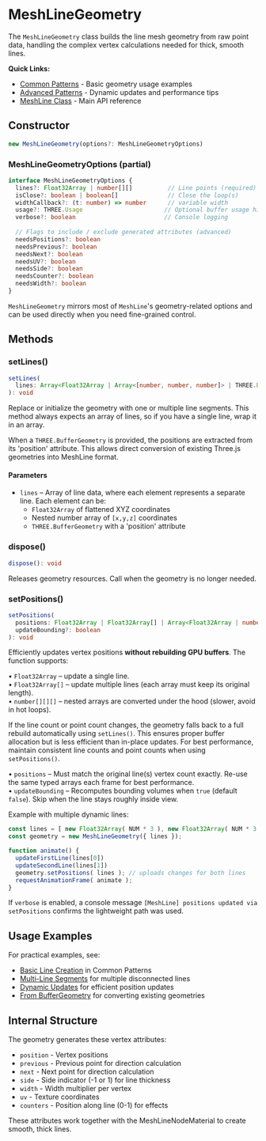 # MeshLineGeometry

The `MeshLineGeometry` class builds the line mesh geometry from raw point data, handling the complex vertex calculations needed for thick, smooth lines.

**Quick Links:**
- [Common Patterns](./common-patterns.md) - Basic geometry usage examples
- [Advanced Patterns](./advanced-patterns.md) - Dynamic updates and performance tips
- [MeshLine Class](./meshline.md) - Main API reference

## Constructor

```ts
new MeshLineGeometry(options?: MeshLineGeometryOptions)
```

### MeshLineGeometryOptions (partial)

```ts
interface MeshLineGeometryOptions {
  lines?: Float32Array | number[][]          // Line points (required)
  isClose?: boolean | boolean[]              // Close the loop(s)
  widthCallback?: (t: number) => number      // variable width 
  usage?: THREE.Usage                       // Optional buffer usage hint : StaticDrawUsage / DynamicDrawUsage / StreamDrawUsage
  verbose?: boolean                         // Console logging
   
  // Flags to include / exclude generated attributes (advanced)
  needsPositions?: boolean
  needsPrevious?: boolean
  needsNext?: boolean
  needsUV?: boolean
  needsSide?: boolean
  needsCounter?: boolean
  needsWidth?: boolean
}
```

`MeshLineGeometry` mirrors most of `MeshLine`'s geometry-related options and can be used directly when you need fine-grained control.

## Methods

### setLines()

```ts
setLines(
  lines: Array<Float32Array | Array<[number, number, number]> | THREE.BufferGeometry>
): void
```

Replace or initialize the geometry with one or multiple line segments. This method always expects an array of lines, so if you have a single line, wrap it in an array.

When a `THREE.BufferGeometry` is provided, the positions are extracted from its 'position' attribute. This allows direct conversion of existing Three.js geometries into MeshLine format.

#### Parameters

- `lines` – Array of line data, where each element represents a separate line. Each element can be:
  - `Float32Array` of flattened XYZ coordinates
  - Nested number array of `[x,y,z]` coordinates
  - `THREE.BufferGeometry` with a 'position' attribute

### dispose()

```ts
dispose(): void
```

Releases geometry resources. Call when the geometry is no longer needed.

### setPositions()

```ts
setPositions(
  positions: Float32Array | Float32Array[] | Array<Float32Array | number[][]>,
  updateBounding?: boolean
): void
```

Efficiently updates vertex positions **without rebuilding GPU buffers**.  The function supports:

• `Float32Array` – update a single line.  
• `Float32Array[]` – update multiple lines (each array must keep its original length).  
• `number[][][]` – nested arrays are converted under the hood (slower, avoid in hot loops).

If the line count or point count changes, the geometry falls back to a full rebuild automatically using `setLines()`. This ensures proper buffer allocation but is less efficient than in-place updates. For best performance, maintain consistent line counts and point counts when using `setPositions()`.

• `positions` – Must match the original line(s) vertex count exactly.  Re-use the same typed arrays each frame for best performance.  
• `updateBounding` – Recomputes bounding volumes when `true` (default `false`).  Skip when the line stays roughly inside view.

Example with multiple dynamic lines:

```js
const lines = [ new Float32Array( NUM * 3 ), new Float32Array( NUM * 3 ) ]
const geometry = new MeshLineGeometry({ lines });

function animate() {
  updateFirstLine(lines[0])
  updateSecondLine(lines[1])
  geometry.setPositions( lines ); // uploads changes for both lines
  requestAnimationFrame( animate );
}
```

If `verbose` is enabled, a console message `[MeshLine] positions updated via setPositions` confirms the lightweight path was used.

## Usage Examples

For practical examples, see:
- [Basic Line Creation](./common-patterns.md#1-basic-line) in Common Patterns
- [Multi-Line Segments](./common-patterns.md#8-multi-line-segments) for multiple disconnected lines
- [Dynamic Updates](./common-patterns.md#9-dynamic-updates) for efficient position updates
- [From BufferGeometry](./common-patterns.md#12-from-buffergeometry) for converting existing geometries

## Internal Structure

The geometry generates these vertex attributes:

- `position` - Vertex positions
- `previous` - Previous point for direction calculation
- `next` - Next point for direction calculation  
- `side` - Side indicator (-1 or 1) for line thickness
- `width` - Width multiplier per vertex
- `uv` - Texture coordinates
- `counters` - Position along line (0-1) for effects

These attributes work together with the MeshLineNodeMaterial to create smooth, thick lines. 